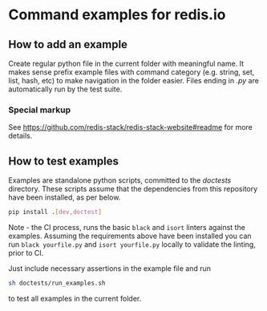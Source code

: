 # Command examples for redis.io

## How to add an example

Create regular python file in the current folder with meaningful name. It makes sense prefix example files with
command category (e.g. string, set, list, hash, etc) to make navigation in the folder easier. Files ending in *.py*
are automatically run by the test suite.

### Special markup

See https://github.com/redis-stack/redis-stack-website#readme for more details.

## How to test examples

Examples are standalone python scripts, committed to the *doctests* directory. These scripts assume that the
dependencies from this repository have been installed, as per below.

```bash
pip install .[dev,doctest]
```

Note - the CI process, runs the basic ```black``` and ```isort``` linters against the examples. Assuming
the requirements above have been installed you can run ```black yourfile.py``` and ```isort yourfile.py```
locally to validate the linting, prior to CI.

Just include necessary assertions in the example file and run
```bash
sh doctests/run_examples.sh
```
to test all examples in the current folder.
